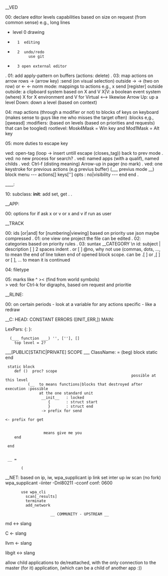 __VED

00: declare editor levels capabilities based 
  on size
  on request
     (from common sense) e.g., long lines

  - level 0  drawing
  -       1  editing
  -       2  undo/redo
               use git
  -       3 open external editor
.
01: add apply-pattern on buffers (actions: delete) 
.
03: map actions on arrow rows
      -> (arrow key)
         :send (on visual selection) outside
      -> -> (two on row) or <- <-
         norm mode: mappings to actions
           e.g.,
           x send [register] outside
             outside: a clipboard system based on X and V
               X|V: a boolean event system (where)
                 X for X environment
                 and V for Virtual
    <--> likewise
    Arrow Up: up a level 
        Down: down a level (based on context)

04: map actions (through a modifier or not) to blocks of keys on 
       keyboard (makes sense to guys like me who misses the target
                                                            often)
    :blocks e,g., [qweasd]
    :modifiers: (based on levels (based on priorities and requests)
                that can  be toogled)
      rootlevel: Mosk4Mask = Win key and Mod1Mask = Alt key

05: more duties to escape key
 
ved: open-tag  (loop -> insert untill escape (closes_tag)) back to prev mode
.
ved: no new process for search?
.
ved: named apps (with a qualif), named childs
.
ved: Ctrl-f (disting  meaning) Arrow-up in pager
					(no mark)
.
ved: one keystroke for previous actions (e.g previus buffer)
			  (___ previus mode __)
      block
								menu
										---
          actions[]
          keys['']
          opts :    no|visibility
          ---
        end
      end
.

____:

  10:  subclass: __init__: add set, get . .
 
__APP:
      
00:  options for
       if ask x
          or  v
          or x and v
       if run as user
 
__TRACK
 
00: ids [or|and] for [numbering|viewing] based on priority
      use json
        maybe compressed 
.
01:  one view one project
       the file can be edited
.
02:  categories
         based on priority rules
.
03:  suntax
      __CATEGORY
      \n
      id: subject | description
      [ ] 2 spaces indent
      . or [  ]  @no, why not use (commas, dots, ..., to mean
        the end of line token end of opened block scope.
          can be .[ ] or ,[  ] or [ ],
     ... to mean it is continued
  
04: filetype
 
05: marks like ^ ><
      (find from world symbols)     
					 > ved: for Ctrl-k for digraphs, based om request and prioritie


__RLINE:

00: on certain periods - look at a variable for any actions
    specific - like a redraw


__C:
   HEAD: CONSTANT ERRORS ([INIT_ERR,])
   MAIN:
 
LexPars:
      {:
      }:
					
      (___ function ___) '', [''], []
        top level = 2?
   
   ___[PUBLIC[STATIC|PRIVATE] SCOPE ___
     ClassName: = (beg)
     	  block static
     end
     
     static block
        def ()  proc? scope
															possible at this level
              (__  to means functions|blocks that destroyed after execution :possible
                   at the one standard unit
                    __init__   : locked 
                       {       : struct start
                       }       : struct end
                    -> prefix for send
																			 <- prefix for get
                   
                   
                     means give me you 
        end
        
     end
    
   
     __ =
           
           (

__NET: based on ip, iw, wpa_supplicant
         ip link set inter up
         iw scan
         (no fork) wpa_supplicant -iinter -Dnl80211 -cconf
           conf: 0600

           use wpa_cli
             scan[_results]
             terminate
             add_network

						__ COMMUNITY - UPSTREAM __

md <-> slang

C <- slang

llvm <- slang
 
libgit <-> slang
 
 
 
allow child applications to de/reattached, with the only connection to
 the master (for it) application,
			(which can be a child of another app :))
